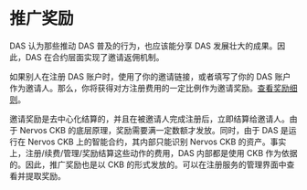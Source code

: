 # 推广奖励

DAS 认为那些推动 DAS 普及的行为，也应该能分享 DAS 发展壮大的成果。因此，DAS 在合约层面实现了邀请返佣机制。



如果别人在注册 DAS 账户时，使用了你的邀请链接，或者填写了你的 DAS 账户作为邀请人。那么，你将获得对方注册费用的一定比例作为邀请奖励。[查看奖励细则](eco-design.md)。



邀请奖励是去中心化结算的，并且在被邀请人完成注册后，立即结算给邀请人。由于 Nervos CKB 的底层原理，奖励需要满一定数额才发放。同时，由于 DAS 是运行在 Nervos CKB 上的智能合约，其内部只能识别 Nervos CKB 的资产。事实上，注册/续费/管理/奖励结算这些动作的费用，DAS 内部都是使用 CKB 作为依据的。因此，推广奖励也是以 CKB 的形式发放的。可以在注册服务的管理界面中查看并提取奖励。
